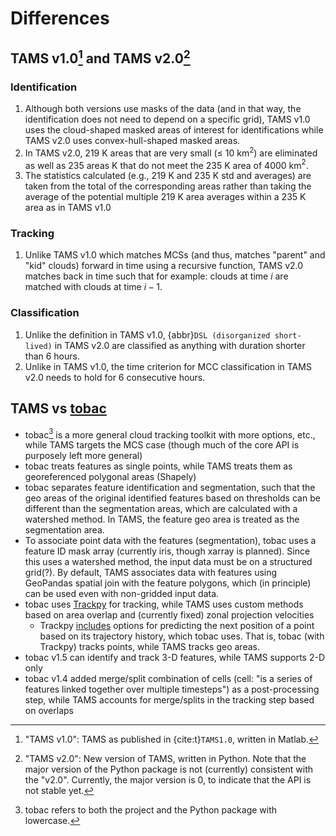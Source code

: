 # Differences

## TAMS v1.0[^v1] and TAMS v2.0[^v2]

### Identification

1. Although both versions use masks of the data (and in that way, the identification does not need to depend on a specific grid), TAMS v1.0 uses the cloud-shaped masked areas of interest for identifications while TAMS v2.0 uses convex-hull-shaped masked areas.
2. In TAMS v2.0, 219 K areas that are very small ($\le$ 10 km$^2$) are eliminated as well as 235 areas K that do not meet the 235 K area of 4000 km$^2$.
3. The statistics calculated (e.g., 219 K and 235 K std and averages) are taken from the total of the corresponding areas rather than taking the average of the potential multiple 219 K area averages within a 235 K area as in TAMS v1.0

### Tracking

1. Unlike TAMS v1.0 which matches MCSs (and thus, matches "parent" and "kid" clouds) forward in time using a recursive function, TAMS v2.0 matches back in time such that for example: clouds at time $i$ are matched with clouds at time $i-1$.

### Classification

1. Unlike the definition in TAMS v1.0, {abbr}`DSL (disorganized short-lived)` in TAMS v2.0 are classified as anything with duration shorter than 6 hours.
2. Unlike in TAMS v1.0, the time criterion for MCC classification in TAMS v2.0 needs to hold for 6 consecutive hours.

[^v1]: "TAMS v1.0": TAMS as published in {cite:t}`TAMS1.0`, written in Matlab.

<!-- prettier-ignore-start -->
[^v2]: "TAMS v2.0": New version of TAMS, written in Python.
  Note that the major version of the Python package
  is not (currently) consistent with the "v2.0".
  Currently, the major version is 0, to indicate that the API is not stable yet.
<!-- prettier-ignore-end -->

## TAMS vs [tobac](https://tobac.readthedocs.io)

- tobac[^tob] is a more general cloud tracking toolkit with more options, etc., while TAMS targets the MCS case (though much of the core API is purposely left more general)
- tobac treats features as single points, while TAMS treats them as georeferenced polygonal areas (Shapely)
- tobac separates feature identification and segmentation, such that the geo areas of the original identified features based on thresholds can be different than the segmentation areas, which are calculated with a watershed method. In TAMS, the feature geo area is treated as the segmentation area.
- To associate point data with the features (segmentation), tobac uses a feature ID mask array (currently iris, though xarray is planned). Since this uses a watershed method, the input data must be on a structured grid(?). By default, TAMS associates data with features using GeoPandas spatial join with the feature polygons, which (in principle) can be used even with non-gridded input data.
- tobac uses [Trackpy](https://soft-matter.github.io/trackpy/) for tracking, while TAMS uses custom methods based on area overlap and (currently fixed) zonal projection velocities
  - Trackpy [includes](https://soft-matter.github.io/trackpy/v0.6.1/tutorial/prediction.html) options for predicting the next position of a point based on its trajectory history, which tobac uses. That is, tobac (with Trackpy) tracks points, while TAMS tracks geo areas.
- tobac v1.5 can identify and track 3-D features, while TAMS supports 2-D only
- tobac v1.4 added merge/split combination of cells (cell: "is a series of features linked together over multiple timesteps") as a post-processing step, while TAMS accounts for merge/splits in the tracking step based on overlaps

[^tob]: tobac refers to both the project and the Python package with lowercase.
